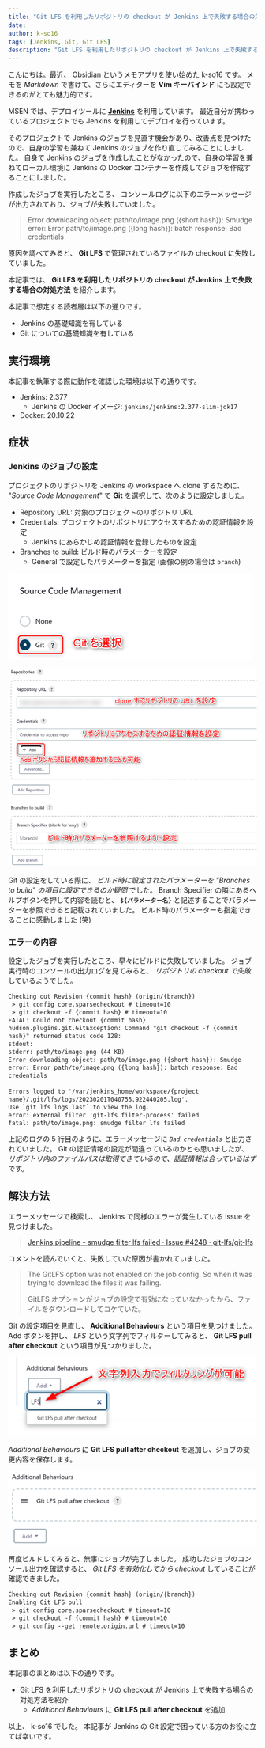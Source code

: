 ```yaml
---
title: "Git LFS を利用したリポジトリの checkout が Jenkins 上で失敗する場合の対処法"
date: 
author: k-so16
tags: [Jenkins, Git, Git LFS]
description: "Git LFS を利用したリポジトリの checkout が Jenkins 上で失敗する場合の対処方法を紹介します。"
---
```


こんにちは。最近、 [Obsidian](https://obsidian.md/) というメモアプリを使い始めた k-so16 です。
メモを *Markdown* で書けて、さらにエディターを **Vim キーバインド** にも設定できるのがとても魅力的です。

MSEN では、デプロイツールに **[Jenkins](https://www.jenkins.io/)** を利用しています。
最近自分が携わっているプロジェクトでも Jenkins を利用してデプロイを行っています。

そのプロジェクトで Jenkins のジョブを見直す機会があり、改善点を見つけたので、自身の学習も兼ねて Jenkins のジョブを作り直してみることにしました。
自身で Jenkins のジョブを作成したことがなかったので、自身の学習を兼ねてローカル環境に Jenkins の Docker コンテナーを作成してジョブを作成することにしました。

作成したジョブを実行したところ、 コンソールログに以下のエラーメッセージが出力されており、ジョブが失敗していました。

> Error downloading object: path/to/image.png ({short hash}): Smudge error: Error path/to/image.png ({long hash}): batch response: Bad credentials

原因を調べてみると、 **Git LFS** で管理されているファイルの checkout に失敗していました。

本記事では、 **Git LFS を利用したリポジトリの checkout が Jenkins 上で失敗する場合の対処方法** を紹介します。

本記事で想定する読者層は以下の通りです。

- Jenkins の基礎知識を有している
- Git についての基礎知識を有している

## 実行環境

本記事を執筆する際に動作を確認した環境は以下の通りです。

- Jenkins: 2.377
    - Jenkins の Docker イメージ: `jenkins/jenkins:2.377-slim-jdk17`
- Docker: 20.10.22

## 症状

### Jenkins のジョブの設定

プロジェクトのリポジトリを Jenkins の workspace へ clone するために、 "*Source Code Management*" で **Git** を選択して、次のように設定しました。

- Repository URL: 対象のプロジェクトのリポジトリ URL
- Credentials: プロジェクトのリポジトリにアクセスするための認証情報を設定
    - Jenkins にあらかじめ認証情報を登録したものを設定
- Branches to build: ビルド時のパラメーターを設定
    - General で設定したパラメーターを指定 (画像の例の場合は `branch`)

![Source Code Management で Git を選択](./images/source-code-management.png)

![Git の設定](./images/jenkins-job-git-config.png)

Git の設定をしている際に、 *ビルド時に設定されたパラメーターを "Branches to build" の項目に設定できるのか疑問* でした。
Branch Specifier の隣にあるヘルプボタンを押して内容を読むと、 **`${パラメーター名}`** と記述することでパラメーターを参照できると記載されていました。
ビルド時のパラメーターも指定できることに感動しました (笑)

### エラーの内容

設定したジョブを実行したところ、早々にビルドに失敗していました。
ジョブ実行時のコンソールの出力ログを見てみると、 *リポジトリの checkout で失敗* しているようでした。

```{numberLines:1}:title=コンソールログに出力されたエラーメッセージ
Checking out Revision {commit hash} (origin/{branch})
 > git config core.sparsecheckout # timeout=10
 > git checkout -f {commit hash} # timeout=10
FATAL: Could not checkout {commit hash}
hudson.plugins.git.GitException: Command "git checkout -f {commit hash}" returned status code 128:
stdout:
stderr: path/to/image.png (44 KB)
Error downloading object: path/to/image.png ({short hash}): Smudge error: Error path/to/image.png ({long hash}): batch response: Bad credentials

Errors logged to '/var/jenkins_home/workspace/{project name}/.git/lfs/logs/20230201T040755.922440205.log'.
Use `git lfs logs last` to view the log.
error: external filter 'git-lfs filter-process' failed
fatal: path/to/image.png: smudge filter lfs failed
```

上記のログの 5 行目のように、エラーメッセージに *`Bad credentials`* と出力されていました。
Git の認証情報の設定が間違っているのかとも思いましたが、 *リポジトリ内のファイルパスは取得できているので、認証情報は合っているはず* です。

## 解決方法

エラーメッセージで検索し、 Jenkins で同様のエラーが発生している issue を見つけました。

> [Jenkins pipeline - smudge filter lfs failed · Issue #4248 · git-lfs/git-lfs](https://github.com/git-lfs/git-lfs/issues/4248)

コメントを読んでいくと、失敗していた原因が書かれていました。

> The GitLFS option was not enabled on the job config. So when it was trying to download the files it was failing.
>
> GitLFS オプションがジョブの設定で有効になっていなかったから、ファイルをダウンロードしてコケていた。

Git の設定項目を見直し、 **Additional Behaviours** という項目を見つけました。
Add ボタンを押し、 *LFS* という文字列でフィルターしてみると、 **Git LFS pull after checkout** という項目が見つかりました。

![Additional Behaviours の項目から LFS という文字列でフィルター](./images/enable-git-lfs.png)

*Additional Behaviours* に **Git LFS pull after checkout** を追加し、ジョブの変更内容を保存します。

![Additional Behaviours に Git LFS pull after checkout を追加](./images/fixed-git-config.png)

再度ビルドしてみると、無事にジョブが完了しました。
成功したジョブのコンソール出力を確認すると、 *Git LFS を有効化してから checkout* していることが確認できました。

```{numberLines:1}{2}:title=成功時のコンソールログの抜粋
Checking out Revision {commit hash} (origin/{branch})
Enabling Git LFS pull
 > git config core.sparsecheckout # timeout=10
 > git checkout -f {commit hash} # timeout=10
 > git config --get remote.origin.url # timeout=10
```

## まとめ

本記事のまとめは以下の通りです。

- Git LFS を利用したリポジトリの checkout が Jenkins 上で失敗する場合の対処方法を紹介
    - *Additional Behaviours* に **Git LFS pull after checkout** を追加

以上、 k-so16 でした。
本記事が Jenkins の Git 設定で困っている方のお役に立てば幸いです。
